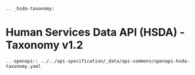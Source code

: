 ```eval_rst
.. _hsda-taxonomy:
```
# Human Services Data API (HSDA) - Taxonomy v1.2

```eval_rst
.. openapi:: ../../api-specification/_data/api-commons/openapi-hsda-taxonomy.yaml
```
